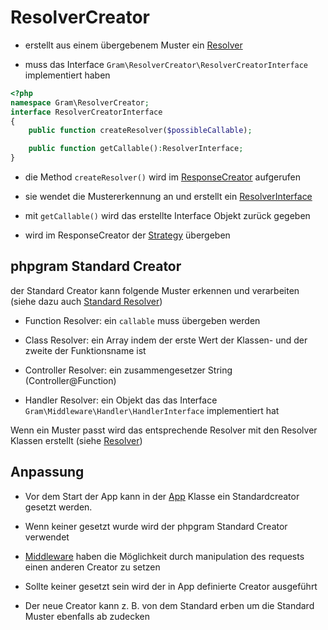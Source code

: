 # ResolverCreator

- erstellt aus einem übergebenem Muster ein [Resolver](../Resolver/index.md)

- muss das Interface ``Gram\ResolverCreator\ResolverCreatorInterface`` implementiert haben

````php
<?php
namespace Gram\ResolverCreator;
interface ResolverCreatorInterface
{
	public function createResolver($possibleCallable);

	public function getCallable():ResolverInterface;
}
````

- die Method ``createResolver()`` wird im [ResponseCreator](../Middleware/responsehandle.md) aufgerufen

- sie wendet die Mustererkennung an und erstellt ein [ResolverInterface](../Resolver/index.md)

- mit ``getCallable()`` wird das erstellte Interface Objekt zurück gegeben

- wird im ResponseCreator der [Strategy](../Strategy/index.md) übergeben

## phpgram Standard Creator

der Standard Creator kann folgende Muster erkennen und verarbeiten (siehe dazu auch [Standard Resolver](../Resolver/index.md))

- Function Resolver: ein ``callable`` muss übergeben werden

- Class Resolver: ein Array indem der erste Wert der Klassen- und der zweite der Funktionsname ist

- Controller Resolver: ein zusammengesetzer String (Controller@Function)

- Handler Resolver: ein Objekt das das Interface ``Gram\Middleware\Handler\HandlerInterface`` implementiert hat

Wenn ein Muster passt wird das entsprechende Resolver mit den Resolver Klassen erstellt (siehe [Resolver](../Resolver/index.md))


## Anpassung

- Vor dem Start der App kann in der [App](../App/index.md) Klasse ein Standardcreator gesetzt werden.

- Wenn keiner gesetzt wurde wird der phpgram Standard Creator verwendet

- [Middleware](../Middleware/index.md) haben die Möglichkeit durch manipulation des requests einen anderen Creator zu setzen

- Sollte keiner gesetzt sein wird der in App definierte Creator ausgeführt

- Der neue Creator kann z. B. von dem Standard erben um die Standard Muster ebenfalls ab zudecken
